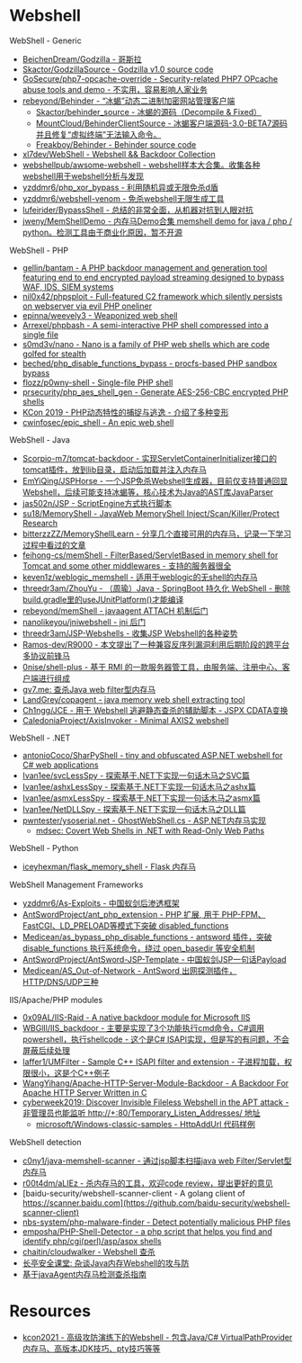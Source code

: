 # Webshell

WebShell - Generic

* [BeichenDream/Godzilla - 哥斯拉](https://github.com/BeichenDream/Godzilla)
* [Skactor/GodzillaSource - Godzilla v1.0 source code](https://github.com/Skactor/GodzillaSource)
* [GoSecure/php7-opcache-override - Security-related PHP7 OPcache abuse tools and demo - 不实用，容易影响人家业务](https://github.com/GoSecure/php7-opcache-override)
* [rebeyond/Behinder - “冰蝎”动态二进制加密网站管理客户端](https://github.com/rebeyond/Behinder)
  * [Skactor/behinder_source - 冰蝎的源码（Decompile & Fixed）](https://github.com/Skactor/behinder_source)
  * [MountCloud/BehinderClientSource - 冰蝎客户端源码-3.0-BETA7源码并且修复“虚拟终端”无法输入命令。](https://github.com/MountCloud/BehinderClientSource)
  * [Freakboy/Behinder - Behinder source code](https://github.com/Freakboy/Behinder)
* [xl7dev/WebShell - Webshell && Backdoor Collection](https://github.com/xl7dev/WebShell)
* [webshellpub/awsome-webshell - webshell样本大合集。收集各种webshell用于webshell分析与发现](https://github.com/webshellpub/awsome-webshell)
* [yzddmr6/php_xor_bypass - 利用随机异或无限免杀d盾](https://github.com/yzddmr6/php_xor_bypass)
* [yzddmr6/webshell-venom - 免杀webshell无限生成工具](https://github.com/yzddmr6/webshell-venom)
* [lufeirider/BypassShell - 总结的非常全面，从机器对抗到人眼对抗](https://github.com/lufeirider/BypassShell)
* [jweny/MemShellDemo - 内存马Demo合集 memshell demo for java / php / python。检测工具由于商业化原因，暂不开源](https://github.com/jweny/MemShellDemo)

WebShell - PHP

* [gellin/bantam - A PHP backdoor management and generation tool featuring end to end encrypted payload streaming designed to bypass WAF, IDS, SIEM systems](https://github.com/gellin/bantam)
* [nil0x42/phpsploit - Full-featured C2 framework which silently persists on webserver via evil PHP oneliner](https://github.com/nil0x42/phpsploit)
* [epinna/weevely3 - Weaponized web shell](https://github.com/epinna/weevely3)
* [Arrexel/phpbash - A semi-interactive PHP shell compressed into a single file](https://github.com/Arrexel/phpbash)
* [s0md3v/nano - Nano is a family of PHP web shells which are code golfed for stealth](https://github.com/s0md3v/nano)
* [beched/php_disable_functions_bypass - procfs-based PHP sandbox bypass](https://github.com/beched/php_disable_functions_bypass)
* [flozz/p0wny-shell - Single-file PHP shell](https://github.com/flozz/p0wny-shell)
* [prsecurity/php_aes_shell_gen - Generate AES-256-CBC encrypted PHP shells](https://github.com/prsecurity/php_aes_shell_gen)
* [KCon 2019 - PHP动态特性的捕捉与逃逸 - 介绍了多种变形](https://github.com/knownsec/KCon/blob/master/2019/25%E6%97%A5/PHP%E5%8A%A8%E6%80%81%E7%89%B9%E6%80%A7%E7%9A%84%E6%8D%95%E6%8D%89%E4%B8%8E%E9%80%83%E9%80%B8.pdf)
* [cwinfosec/epic_shell - An epic web shell](https://github.com/cwinfosec/epic_shell)

WebShell - Java

* [Scorpio-m7/tomcat-backdoor - 实现ServletContainerInitializer接口的tomcat插件，放到lib目录，启动后加载并注入内存马](https://github.com/Scorpio-m7/tomcat-backdoor)
* [EmYiQing/JSPHorse - 一个JSP免杀Webshell生成器，目前仅支持普通回显Webshell，后续可能支持冰蝎等，核心技术为Java的AST库JavaParser](https://github.com/EmYiQing/JSPHorse)
* [jas502n/JSP - ScriptEngine方式执行脚本](https://github.com/jas502n/JSP)
* [su18/MemoryShell - JavaWeb MemoryShell Inject/Scan/Killer/Protect Research](https://github.com/su18/MemoryShell)
* [bitterzzZZ/MemoryShellLearn - 分享几个直接可用的内存马，记录一下学习过程中看过的文章](https://github.com/bitterzzZZ/MemoryShellLearn)
* [feihong-cs/memShell - FilterBased/ServletBased in memory shell for Tomcat and some other middlewares - 支持的服务器很全](https://github.com/feihong-cs/memShell)
* [keven1z/weblogic_memshell - 适用于weblogic的无shell的内存马](https://github.com/keven1z/weblogic_memshell)
* [threedr3am/ZhouYu - （周瑜）Java - SpringBoot 持久化 WebShell - 删除build.gradle里的useJUnitPlatform()才能编译](https://github.com/threedr3am/ZhouYu)
* [rebeyond/memShell - javaagent ATTACH 机制后门](https://github.com/rebeyond/memShell)
* [nanolikeyou/jniwebshell - jni 后门](https://github.com/nanolikeyou/jniwebshell)
* [threedr3am/JSP-Webshells - 收集JSP Webshell的各种姿势](https://github.com/threedr3am/JSP-Webshells)
* [Ramos-dev/R9000 - 本文提出了一种兼容反序列漏洞利用后期阶段的跨平台多协议前锋马](https://github.com/Ramos-dev/R9000)
* [0nise/shell-plus - 基于 RMI 的一款服务器管工具，由服务端、注册中心、客户端进行组成](https://github.com/0nise/shell-plus)
* [gv7.me: 查杀Java web filter型内存马](http://gv7.me/articles/2020/kill-java-web-filter-memshell/)
* [LandGrey/copagent - java memory web shell extracting tool](https://github.com/LandGrey/copagent)
* [Ch1ngg/JCE - 用于 Webshell 逃避静态查杀的辅助脚本 - JSPX CDATA变换](https://github.com/Ch1ngg/JCE)
* [CaledoniaProject/AxisInvoker - Minimal AXIS2 webshell](https://github.com/CaledoniaProject/AxisInvoker)

WebShell - .NET 

* [antonioCoco/SharPyShell - tiny and obfuscated ASP.NET webshell for C# web applications](https://github.com/antonioCoco/SharPyShell)
* [Ivan1ee/svcLessSpy - 探索基于.NET下实现一句话木马之SVC篇](https://github.com/Ivan1ee/svcLessSpy)
* [Ivan1ee/ashxLessSpy - 探索基于.NET下实现一句话木马之ashx篇](https://github.com/Ivan1ee/ashxLessSpy)
* [Ivan1ee/asmxLessSpy - 探索基于.NET下实现一句话木马之asmx篇](https://github.com/Ivan1ee/asmxLessSpy)
* [Ivan1ee/NetDLLSpy - 探索基于.NET下实现一句话木马之DLL篇](https://github.com/Ivan1ee/NetDLLSpy)
* [pwntester/ysoserial.net - GhostWebShell.cs - ASP.NET内存马实现](https://github.com/pwntester/ysoserial.net/blob/master/ExploitClass/GhostWebShell.cs)
  * [mdsec: Covert Web Shells in .NET with Read-Only Web Paths](https://www.mdsec.co.uk/2020/10/covert-web-shells-in-net-with-read-only-web-paths/)

WebShell - Python

* [iceyhexman/flask_memory_shell - Flask 内存马](https://github.com/iceyhexman/flask_memory_shell)

WebShell Management Frameworks

* [yzddmr6/As-Exploits - 中国蚁剑后渗透框架](https://github.com/yzddmr6/As-Exploits)
* [AntSwordProject/ant_php_extension - PHP 扩展, 用于 PHP-FPM、FastCGI、LD_PRELOAD等模式下突破 disabled_functions](https://github.com/AntSwordProject/ant_php_extension)
* [Medicean/as_bypass_php_disable_functions - antsword 插件，突破 disable_functions 执行系统命令，绕过 open_basedir 等安全机制](https://github.com/Medicean/as_bypass_php_disable_functions)
* [AntSwordProject/AntSword-JSP-Template - 中国蚁剑JSP一句话Payload](https://github.com/AntSwordProject/AntSword-JSP-Template)
* [Medicean/AS_Out-of-Network - AntSword 出网探测插件，HTTP/DNS/UDP三种](https://github.com/Medicean/AS_Out-of-Network)

IIS/Apache/PHP modules

* [0x09AL/IIS-Raid - A native backdoor module for Microsoft IIS](https://github.com/0x09AL/IIS-Raid)
* [WBGlIl/IIS_backdoor - 主要是实现了3个功能执行cmd命令，C#调用powershell，执行shellcode - 这个是C# ISAPI实现，但是写的有问题，不会屏蔽后续处理](https://github.com/WBGlIl/IIS_backdoor)
* [laffer1/UMFilter - Sample C++ ISAPI filter and extension - 子进程加载，权限很小，这是个C++例子](https://github.com/laffer1/UMFilter)
* [WangYihang/Apache-HTTP-Server-Module-Backdoor - A Backdoor For Apache HTTP Server Written in C](https://github.com/WangYihang/Apache-HTTP-Server-Module-Backdoor)
* [cyberweek2019: Discover Invisible Fileless Webshell in the APT attack - 非管理员也能监听 http://+:80/Temporary_Listen_Addresses/ 地址](https://cyberweek.ae/materials/2019/D1%20COMMSEC%20-%20Discover%20Invisible%20Fileless%20Webshell%20in%20the%20APT%20Attack%20-%20Tim%20Yeh%20%26%20Dove%20Chiu.pdf)
  * [microsoft/Windows-classic-samples - HttpAddUrl 代码样例](https://github.com/microsoft/Windows-classic-samples/blob/master/Samples/Win7Samples/netds/http/server/main.c)

WebShell detection

* [c0ny1/java-memshell-scanner - 通过jsp脚本扫描java web Filter/Servlet型内存马](https://github.com/c0ny1/java-memshell-scanner)
* [r00t4dm/aLIEz - 杀内存马的工具，欢迎code review，提出更好的意见](https://github.com/r00t4dm/aLIEz)
* [baidu-security/webshell-scanner-client - A golang client of https://scanner.baidu.com](https://github.com/baidu-security/webshell-scanner-client)
* [nbs-system/php-malware-finder - Detect potentially malicious PHP files](https://github.com/nbs-system/php-malware-finder)
* [emposha/PHP-Shell-Detector - a php script that helps you find and identify php/cgi(perl)/asp/aspx shells](https://github.com/emposha/PHP-Shell-Detector)
* [chaitin/cloudwalker - Webshell 查杀](https://github.com/chaitin/cloudwalker)
* [长亭安全课堂: 杂谈Java内存Webshell的攻与防](https://mp.weixin.qq.com/s/DRbGeVOcJ8m9xo7Gin45kQ)
* [基于javaAgent内存马检测查杀指南](https://mp.weixin.qq.com/s/Whta6akjaZamc3nOY1Tvxg)

# Resources

* [kcon2021 - 高级攻防演练下的Webshell - 包含Java/C# VirtualPathProvider内存马、高版本JDK技巧、pty技巧等等](https://github.com/knownsec/KCon/blob/master/2021/%E9%AB%98%E7%BA%A7%E6%94%BB%E9%98%B2%E6%BC%94%E7%BB%83%E4%B8%8B%E7%9A%84Webshell.pdf)
